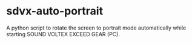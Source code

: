 # sdvx-auto-portrait
A python script to rotate the screen to portrait mode automatically while starting SOUND VOLTEX EXCEED GEAR (PC).
